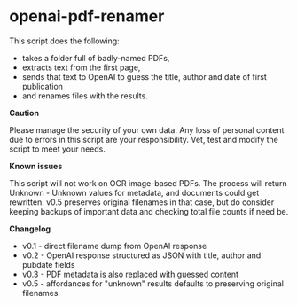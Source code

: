 # openai-pdf-renamer
This script does the following:
- takes a folder full of badly-named PDFs,
- extracts text from the first page,
- sends that text to OpenAI to guess the title, author and date of first publication
- and renames files with the results.

**Caution**

Please manage the security of your own data. 
Any loss of personal content due to errors in this script are your responsibility. Vet, test and modify the script to meet your needs.

**Known issues**

This script will not work on OCR image-based PDFs. The process will return Unknown - Unknown values for metadata, and documents could get rewritten. v0.5 preserves original filenames in that case, but do consider keeping backups of important data and checking total file counts if need be.

**Changelog**
- v0.1 - direct filename dump from OpenAI response
- v0.2 - OpenAI response structured as JSON with title, author and pubdate fields
- v0.3 - PDF metadata is also replaced with guessed content
- v0.5 - affordances for "unknown" results defaults to preserving original filenames
